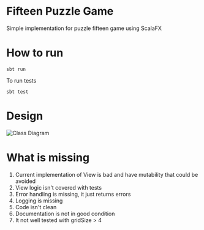 # Fifteen Puzzle Game
Simple implementation for puzzle fifteen game using ScalaFX

# How to run

```sbt run```

To run tests

```sbt test```

# Design
![Class Diagram](docs/diagram.png)

# What is missing

1. Current implementation of View is bad and have mutability that could be avoided
2. View logic isn't covered with tests
3. Error handling is missing, it just returns errors
4. Logging is missing
5. Code isn't clean
6. Documentation is not in good condition
7. It not well tested with gridSize > 4
